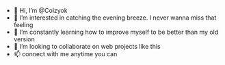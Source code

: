 - 👋 Hi, I’m @Colzyok
- 👀 I’m interested in catching the evening breeze. I never wanna miss that feeling
- 🌱 I’m constantly learning how to improve myself to be better than my old version
- 💞️ I’m looking to collaborate on web projects like this
- 📫 connect with me anytime you can

